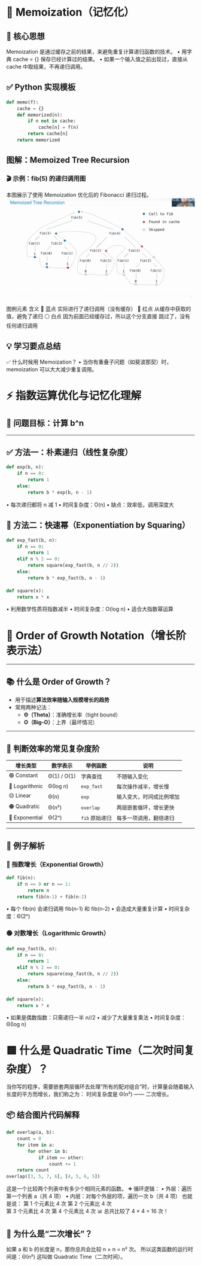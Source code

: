 # 🧠 Memoization（记忆化）

## 📌 核心思想
Memoization 是通过缓存之前的结果，来避免重复计算递归函数的技术。
	•	用字典 cache = {} 保存已经计算过的结果。
	•	如果一个输入值之前出现过，直接从 cache 中取结果，不再递归调用。

## ✅ Python 实现模板

```python
def memo(f):
    cache = {}
    def memorized(n):
        if n not in cache:
            cache[n] = f(n)
        return cache[n]
    return memorized
```
## 图解：Memoized Tree Recursion
### 🎬 示例：fib(5) 的递归调用图
本图展示了使用 Memoization 优化后的 Fibonacci 递归过程。
![alt text](image.png)

图例元素          含义
🔵 蓝点        实际进行了递归调用（没有缓存）
🔴 红点        从缓存中获取的值，避免了递归
⚪️ 白点        因为前面已经缓存过，所以这个分支直接 跳过了，没有任何递归调用

## 💡 学习要点总结
✅ 什么时候用 Memoization？
•	当你有重叠子问题（如斐波那契）时，memoization 可以大大减少重复调用。



# ⚡️ 指数运算优化与记忆化理解

## 🎯 问题目标：计算 b^n

---

## ✅ 方法一：朴素递归（线性复杂度）

```python
def exp(b, n):
    if n == 0:
        return 1
    else:
        return b * exp(b, n - 1)
```
•	每次递归都将 n 减 1
•	时间复杂度：O(n)
•	缺点：效率低，调用深度大

## 🚀 方法二：快速幂（Exponentiation by Squaring）
```python
def exp_fast(b, n):
    if n == 0:
        return 1
    elif n % 2 == 0:
        return square(exp_fast(b, n // 2))
    else:
        return b * exp_fast(b, n - 1)

def square(x):
    return x * x
```
•	利用数学性质将指数减半
•	时间复杂度：O(log n)
•	适合大指数幂运算


# 🔢 Order of Growth Notation（增长阶表示法）

---

## 📚 什么是 Order of Growth？

- 用于描述**算法效率随输入规模增长的趋势**
- 常用两种记法：
  - **Θ（Theta）**：准确增长率（tight bound）
  - **O（Big-O）**：上界（最坏情况）

---

## 🎯 判断效率的常见复杂度阶

| 增长类型              | 数学表示     | 举例函数      | 说明                         |
|-----------------------|--------------|---------------|------------------------------|
| 🟢 Constant            | Θ(1) / O(1)  | 字典查找      | 不随输入变化                 |
| 🔵 Logarithmic         | Θ(log n)     | `exp_fast`    | 每次操作减半，增长慢         |
| 🟡 Linear              | Θ(n)         | `exp`         | 输入变大，时间成比例增加     |
| 🟠 Quadratic           | Θ(n²)        | `overlap`     | 两层嵌套循环，增长更快       |
| 🔴 Exponential         | Θ(2ⁿ)        | `fib` 原始递归 | 每多一项调用，翻倍递归       |

---

## 🧠 例子解析

###  🔴 指数增长（Exponential Growth）

```python
def fib(n):
    if n == 0 or n == 1:
        return n
    return fib(n-1) + fib(n-2)
```
•	每个 fib(n) 会递归调用 fib(n-1) 和 fib(n-2)
•	会造成大量重复计算
•	时间复杂度：Θ(2ⁿ)

### 🟢 对数增长（Logarithmic Growth）

```python
def exp_fast(b, n):
    if n == 0:
        return 1
    elif n % 2 == 0:
        return square(exp_fast(b, n // 2))
    else:
        return b * exp_fast(b, n - 1)

def square(x):
    return x * x
```
•	如果是偶数指数：只需递归一半 n//2
•	减少了大量重复乘法
•	时间复杂度：Θ(log n)



# 🟦 什么是 Quadratic Time（二次时间复杂度）？
 当你写的程序，需要嵌套两层循环去处理“所有的配对组合”时，计算量会随着输入长度的平方而增长，我们称之为：
 时间复杂度是 Θ(n²) —— 二次增长。

## 📦 结合图片代码解释
```python
def overlap(a, b):
    count = 0
    for item in a:
        for other in b:
            if item == other:
                count += 1
    return count
overlap([3, 5, 7, 6], [4, 5, 6, 5])
```
这是一个比较两个列表中有多少个相同元素的函数。
➕ 循环逻辑：
•	外层：遍历第一个列表 a（共 4 项）
•	内层：对每个外层的项，遍历一次 b（共 4 项）
也就是说：
第 1 个元素比 4 次
第 2 个元素比 4 次	
第 3 个元素比 4 次
第 4 个元素比 4 次
📊 总共比较了 4 × 4 = 16 次！

## 🔁 为什么是“二次增长”？
如果 a 和 b 的长度是 n，那你总共会比较 n × n = n² 次。
所以这类函数的运行时间是：Θ(n²)
这叫做 Quadratic Time（二次时间）。

